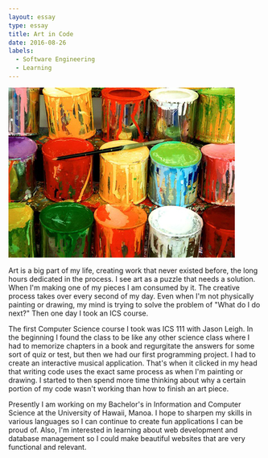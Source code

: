 ```yaml
---
layout: essay
type: essay
title: Art in Code
date: 2016-08-26
labels:
  - Software Engineering
  - Learning
---
```


<img class="ui medium left floated image" src="../images/paint_cans.jpg">

Art is a big part of my life, creating work that never existed before, the long hours dedicated in the process.  I see art as a puzzle that needs a solution.  When I'm making one of my pieces I am consumed by it.  The creative process takes over every second of my day. Even when I'm not physically painting or drawing, my mind is trying to solve the problem of "What do I do next?"  Then one day I took an ICS course.
<br>

The first Computer Science course I took was ICS 111 with Jason Leigh.  In the beginning I found the class to be like any other science class where I had to memorize chapters in a book and regurgitate the answers for some sort of quiz or test, but then we had our first programming project.  I had to create an interactive musical application.  That's when it clicked in my head that writing code uses the exact same process as when I'm painting or drawing.  I started to then spend more time thinking about why a certain portion of my code wasn't working than how to finish an art piece.

Presently I am working on my Bachelor's in Information and Computer Science at the University of Hawaii, Manoa.  I hope to sharpen my skills in various languages so I can continue to create fun applications I can be proud of.  Also, I'm interested in learning about web development and database management so I could make beautiful websites that are very functional and relevant.

